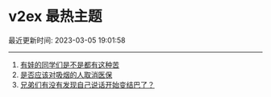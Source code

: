 # v2ex 最热主题

最近更新时间: 2023-03-05 19:01:58

--- 
1. [有娃的同学们是不是都有这种苦](https://www.v2ex.com/t/921211) 
2. [是否应该对吸烟的人取消医保](https://www.v2ex.com/t/921218) 
3. [兄弟们有没有发现自己说话开始变结巴了？](https://www.v2ex.com/t/921281) 
